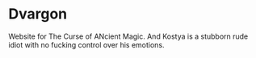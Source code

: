 # Dvargon
Website for The Curse of ANcient Magic. And Kostya is a stubborn rude idiot with no fucking control over his emotions.
